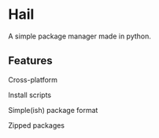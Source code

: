 # Hail
A simple package manager made in python.

## Features
Cross-platform

Install scripts

Simple(ish) package format

Zipped packages
